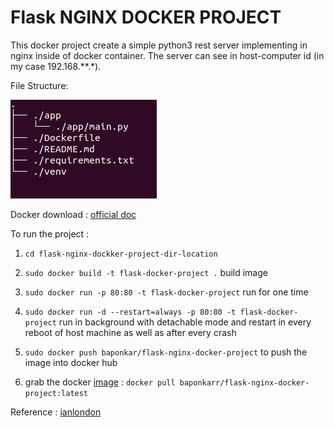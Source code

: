 # Flask NGINX DOCKER PROJECT


This docker project create a simple python3 rest server implementing in nginx inside of docker container.
The server can see in host-computer id (in my case 192.168.**.*).

File Structure:

![file structures](files_and_dir_structure.png)

Docker download : [official doc](https://docs.docker.com/get-docker/)

To run the project :
1. `cd flask-nginx-dockker-project-dir-location`
2. `sudo docker build -t flask-docker-project .` build image
3. `sudo docker run -p 80:80 -t flask-docker-project` run for one time
4. `sudo docker run -d --restart=always -p 80:80 -t flask-docker-project` run in background with detachable mode and restart in every reboot of host machine as well as after every crash
5. `sudo docker push baponkar/flask-nginx-docker-project` to push the image into docker hub

6. grab the docker [image](https://hub.docker.com/repository/registry-1.docker.io/baponkarr/flask-nginx-docker-project/tags?page=1&ordering=last_updated) : `docker pull baponkarr/flask-nginx-docker-project:latest`







Reference : [ianlondon](https://ianlondon.github.io/blog/deploy-flask-docker-nginx/)
